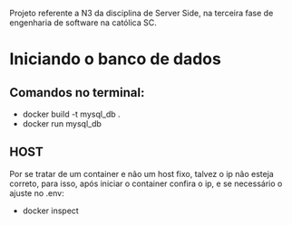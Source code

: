 Projeto referente a N3 da disciplina de Server Side, na terceira fase de engenharia de software na católica SC.
# Iniciando o banco de dados
## Comandos no terminal:
- docker build -t mysql_db .
- docker run mysql_db
## HOST
Por se tratar de um container e não um host fixo, talvez o ip não esteja correto, para isso, após iniciar o container confira o ip, e se necessário o ajuste no .env:
- docker inspect <container>
